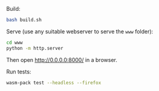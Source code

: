 Build:
``` bash
bash build.sh
```

Serve (use any suitable webserver to serve the `www` folder):
```bash
cd www
python -m http.server
```
Then open http://0.0.0.0:8000/ in a browser.

Run tests:
``` bash
wasm-pack test --headless --firefox
```
